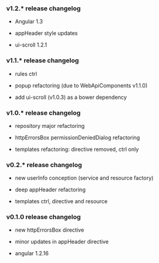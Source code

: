 ### v1.2.* release changelog

* Angular 1.3

* appHeader style updates

* ui-scroll 1.2.1


### v1.1.* release changelog

* rules ctrl

* popup refactoring (due to WebApiComponents v1.1.0)

* add ui-scroll (v1.0.3) as a bower dependency


### v1.0.* release changelog

* repository major refactoring

* httpErrorsBox permissionDeniedDialog refactoring

* templates refactoring: directive removed, ctrl only


### v0.2.* release changelog

* new userInfo conception (service and resource factory)

* deep appHeader refactoring

* templates ctrl, directive and resource


### v0.1.0 release changelog

* new httpErrorsBox directive

* minor updates in appHeader directive

* angular 1.2.16